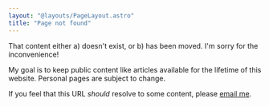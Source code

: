 ```yaml
---
layout: "@layouts/PageLayout.astro"
title: "Page not found"
---
```


That content either a) doesn't exist, or b) has been moved. I'm sorry for the inconvenience!

My goal is to keep public content like articles available for the lifetime of this website. Personal pages are subject to change.

If you feel that this URL _should_ resolve to some content, please <a href="mailto:sean@seanmcp.com?subject=Missing page">email me</a>.
